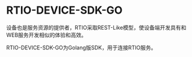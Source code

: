 # RTIO-DEVICE-SDK-GO

设备也是服务资源的提供者，RTIO采取REST-Like模型，使设备端开发具有和WEB服务开发相似的体验和高效。

RTIO-DEVICE-SDK-GO为Golang版SDK，用于连接RTIO服务。
